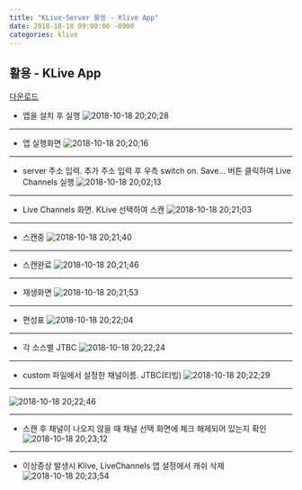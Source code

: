 ```yaml
---
title: "KLive-Server 활용 - Klive App"
date: 2018-10-18 09:00:00 -0900
categories: klive
---
```



## 활용 - KLive App
[다운로드](https://github.com/soju6jan/KLive/blob/master/android_tv/klive_0.1.0.apk)

- 앱을 설치 후 실행
![2018-10-18 20;20;28](https://i.imgur.com/xo4r73D.png)
****
- 앱 실행화면
![2018-10-18 20;20;16](https://i.imgur.com/dTQB7O4.png)
****
- server 주소 입력. 추가 주소 입력 후 우측 switch on. Save... 버튼 클릭하여 Live Channels 실행
![2018-10-18 20;02;13](https://i.imgur.com/l7hJc0l.png)
****
- Live Channels 화면. KLive 선택하여 스캔
![2018-10-18 20;21;03](https://i.imgur.com/pdSGqVN.png)
****
- 스캔중
![2018-10-18 20;21;40](https://i.imgur.com/qTjCbkQ.png)
****
- 스캔완료
![2018-10-18 20;21;46](https://i.imgur.com/k90pwcX.png)
****
- 재생화면
![2018-10-18 20;21;53](https://i.imgur.com/27KOKnP.jpg)
****
- 편성표
![2018-10-18 20;22;04](https://i.imgur.com/5PHaKpb.png)
****
- 각 소스별 JTBC
![2018-10-18 20;22;24](https://i.imgur.com/b3hrMda.png)
****
- custom 파일에서 설정한 채널이름. JTBC(티빙)
![2018-10-18 20;22;29](https://i.imgur.com/tW70hCV.jpg)
****
![2018-10-18 20;22;46](https://i.imgur.com/WgYHrn4.png)
****
- 스캔 후 채널이 나오지 않을 때 채널 선택 화면에 체크 해제되어 있는지 확인
![2018-10-18 20;23;12](https://i.imgur.com/HC9MAn0.png)
****
- 이상증상 발생시 Klive, LiveChannels 앱 설정에서 캐쉬 삭제
![2018-10-18 20;23;54](https://i.imgur.com/lWczjlJ.png)
